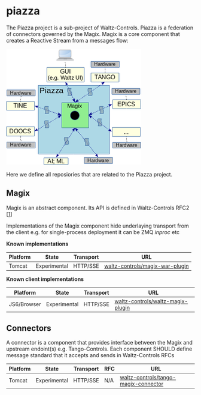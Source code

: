 # piazza

The Piazza project is a sub-project of Waltz-Controls. Piazza is a federation of connectors governed by the Magix. Magix is a core component that creates a Reactive Stream from a messages flow:

![](assets/images_for_WaC_piazza.png)

Here we define all reposiories that are related to the Piazza project.

## Magix

Magix is an abstract component. Its API is defined in Waltz-Controls RFC2 [[1](https://github.com/waltz-controls/rfc/tree/master/2)]

Implementations of the Magix component hide underlaying transport from the client e.g. for single-process deployment it can be ZMQ *inproc* etc

**Known implementations**

| Platform | State | Transport | URL |
|----------|-------|-----|-----------|
| Tomcat   | Experimental | HTTP/SSE | [waltz-controls/magix-war-plugin](https://github.com/waltz-controls/magix-war-plugin) |

**Known client implementations**

| Platform | State | Transport | URL |
|----------|-------|-----|-----------|
| JS6/Browser   | Experimental | HTTP/SSE | [waltz-controls/waltz-magix-plugin](https://github.com/waltz-controls/waltz-magix-plugin) |

## Connectors

A connector is a component that provides interface between the Magix and upstream endoint(s) e.g. Tango-Controls. Each component SHOULD define message standard that it accepts and sends in Waltz-Controls RFCs

| Platform | State | Transport | RFC | URL |
|----------|-------|-----|----|-----------|
| Tomcat   | Experimental | HTTP/SSE | N/A | [waltz-controls/tango-magix-connector](https://github.com/waltz-controls/magix-tango-connector) |
